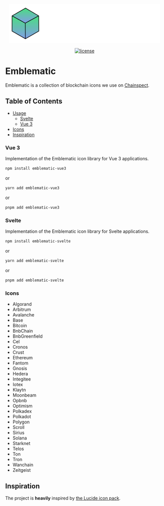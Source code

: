 <p align=center><img width="480" src="https://raw.githubusercontent.com/fromaline/emblematic/master/images/emblematic-logo.svg" alt="Emblematic Logo"></p>
<p align="center">
  <a href="https://github.com/fromaline/emblematic/blob/main/LICENSE"><img src="https://img.shields.io/npm/l/emblematic-svelte" alt="license"></a>
</p>

# Emblematic

Emblematic is a collection of blockchain icons we use on [Chainspect](https://chainspect.app/).

## Table of Contents

- [Usage](#usage)
  - [Svelte](#svelte)
  - [Vue 3](#vue-3)
- [Icons](#icons)
- [Inspiration](#inspiration)

### Vue 3

Implementation of the Emblematic icon library for Vue 3 applications.

```sh
npm install emblematic-vue3
```

or

```sh
yarn add emblematic-vue3
```

or

```sh
pnpm add emblematic-vue3
```

### Svelte

Implementation of the Emblematic icon library for Svelte applications.

```sh
npm install emblematic-svelte
```

or

```sh
yarn add emblematic-svelte
```

or

```sh
pnpm add emblematic-svelte
```

### Icons

- Algorand
- Arbitrum
- Avalanche
- Base
- Bitcoin
- BnbChain
- BnbGreenfield
- Cel
- Cronos
- Crust
- Ethereum
- Fantom
- Gnosis
- Hedera
- Integitee
- Iotex
- Klaytn
- Moonbeam
- Opbnb
- Optimism
- Polkadex
- Polkadot
- Polygon
- Scroll
- Sirius
- Solana
- Starknet
- Telos
- Ton
- Tron
- Wanchain
- Zeitgeist

## Inspiration

The project is **heavily** inspired by [the Lucide icon pack](https://lucide.dev/).
